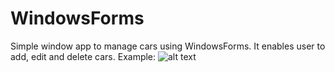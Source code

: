 # WindowsForms
Simple window app to manage cars using WindowsForms.
It enables user to add, edit and delete cars.
Example:
![alt text](https://ibb.co/822V5y5)
